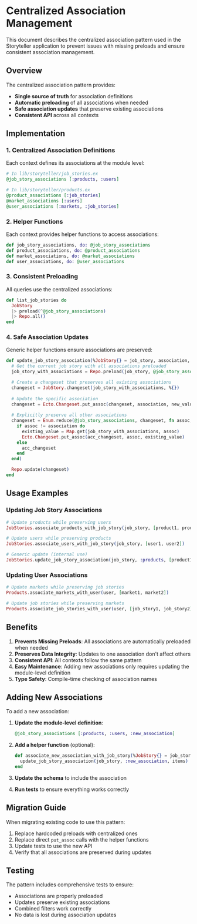 # Centralized Association Management

This document describes the centralized association pattern used in the Storyteller application to prevent issues with missing preloads and ensure consistent association management.

## Overview

The centralized association pattern provides:
- **Single source of truth** for association definitions
- **Automatic preloading** of all associations when needed
- **Safe association updates** that preserve existing associations
- **Consistent API** across all contexts

## Implementation

### 1. Centralized Association Definitions

Each context defines its associations at the module level:

```elixir
# In lib/storyteller/job_stories.ex
@job_story_associations [:products, :users]

# In lib/storyteller/products.ex
@product_associations [:job_stories]
@market_associations [:users]
@user_associations [:markets, :job_stories]
```

### 2. Helper Functions

Each context provides helper functions to access associations:

```elixir
def job_story_associations, do: @job_story_associations
def product_associations, do: @product_associations
def market_associations, do: @market_associations
def user_associations, do: @user_associations
```

### 3. Consistent Preloading

All queries use the centralized associations:

```elixir
def list_job_stories do
  JobStory
  |> preload(^@job_story_associations)
  |> Repo.all()
end
```

### 4. Safe Association Updates

Generic helper functions ensure associations are preserved:

```elixir
def update_job_story_association(%JobStory{} = job_story, association, new_value) do
  # Get the current job story with all associations preloaded
  job_story_with_associations = Repo.preload(job_story, @job_story_associations)

  # Create a changeset that preserves all existing associations
  changeset = JobStory.changeset(job_story_with_associations, %{})
  
  # Update the specific association
  changeset = Ecto.Changeset.put_assoc(changeset, association, new_value)
  
  # Explicitly preserve all other associations
  changeset = Enum.reduce(@job_story_associations, changeset, fn assoc, acc_changeset ->
    if assoc != association do
      existing_value = Map.get(job_story_with_associations, assoc)
      Ecto.Changeset.put_assoc(acc_changeset, assoc, existing_value)
    else
      acc_changeset
    end
  end)

  Repo.update(changeset)
end
```

## Usage Examples

### Updating Job Story Associations

```elixir
# Update products while preserving users
JobStories.associate_products_with_job_story(job_story, [product1, product2])

# Update users while preserving products
JobStories.associate_users_with_job_story(job_story, [user1, user2])

# Generic update (internal use)
JobStories.update_job_story_association(job_story, :products, [product1, product2])
```

### Updating User Associations

```elixir
# Update markets while preserving job stories
Products.associate_markets_with_user(user, [market1, market2])

# Update job stories while preserving markets
Products.associate_job_stories_with_user(user, [job_story1, job_story2])
```

## Benefits

1. **Prevents Missing Preloads**: All associations are automatically preloaded when needed
2. **Preserves Data Integrity**: Updates to one association don't affect others
3. **Consistent API**: All contexts follow the same pattern
4. **Easy Maintenance**: Adding new associations only requires updating the module-level definition
5. **Type Safety**: Compile-time checking of association names

## Adding New Associations

To add a new association:

1. **Update the module-level definition**:
   ```elixir
   @job_story_associations [:products, :users, :new_association]
   ```

2. **Add a helper function** (optional):
   ```elixir
   def associate_new_association_with_job_story(%JobStory{} = job_story, items) do
     update_job_story_association(job_story, :new_association, items)
   end
   ```

3. **Update the schema** to include the association

4. **Run tests** to ensure everything works correctly

## Migration Guide

When migrating existing code to use this pattern:

1. Replace hardcoded preloads with centralized ones
2. Replace direct `put_assoc` calls with the helper functions
3. Update tests to use the new API
4. Verify that all associations are preserved during updates

## Testing

The pattern includes comprehensive tests to ensure:
- Associations are properly preloaded
- Updates preserve existing associations
- Combined filters work correctly
- No data is lost during association updates 
